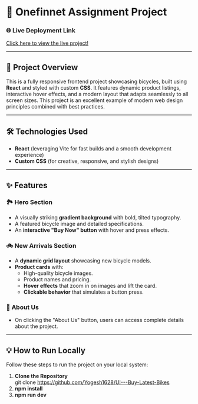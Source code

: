 # 🚴 **Onefinnet Assignment Project**

### 🌐 **Live Deployment Link**  
[Click here to view the live project!](https://ui-buy-latest-bikes.vercel.app/)

---

## 📜 **Project Overview**
This is a fully responsive frontend project showcasing bicycles, built using **React** and styled with custom **CSS**. It features dynamic product listings, interactive hover effects, and a modern layout that adapts seamlessly to all screen sizes. This project is an excellent example of modern web design principles combined with best practices.

---

## 🛠️ **Technologies Used**
- **React** (leveraging Vite for fast builds and a smooth development experience)  
- **Custom CSS** (for creative, responsive, and stylish designs)

---

## ✨ **Features**

### 🏞 **Hero Section**
- A visually striking **gradient background** with bold, tilted typography.  
- A featured bicycle image and detailed specifications.  
- An **interactive "Buy Now" button** with hover and press effects.

### 🚲 **New Arrivals Section**
- A **dynamic grid layout** showcasing new bicycle models.  
- **Product cards** with:  
  - High-quality bicycle images.  
  - Product names and pricing.  
  - **Hover effects** that zoom in on images and lift the card.  
  - **Clickable behavior** that simulates a button press.

### 🏢 **About Us**
- On clicking the "About Us" button, users can access complete details about the project.

---

## 💡 **How to Run Locally**

Follow these steps to run the project on your local system:

1. **Clone the Repository**  
   git clone https://github.com/Yogesh1628/UI---Buy-Latest-Bikes
2. **npm install**
3. **npm run dev** 
